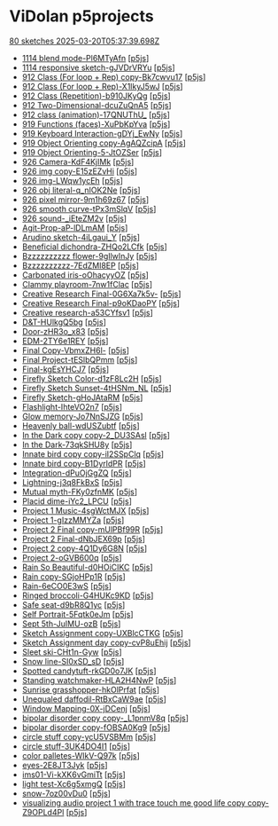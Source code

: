 # ViDolan p5projects
[80 sketches 2025-03-20T05:37:39.698Z](./downloads/gen/sketches_recent.md)

- [1114 blend mode-Pl6MTyAfn](./p5projects/1114%20blend%20mode-Pl6MTyAfn) [[p5js](https://editor.p5js.org/ViDolan/sketches/Pl6MTyAfn)]
- [1114 responsive sketch-gJVDrVRYu](./p5projects/1114%20responsive%20sketch-gJVDrVRYu) [[p5js](https://editor.p5js.org/ViDolan/sketches/gJVDrVRYu)]
- [912 Class (For loop + Rep) copy-Bk7cwvu17](./p5projects/912%20Class%20(For%20loop%20%2B%20Rep)%20copy-Bk7cwvu17) [[p5js](https://editor.p5js.org/ViDolan/sketches/Bk7cwvu17)]
- [912 Class (For loop + Rep)-X1lkyJ5wJ](./p5projects/912%20Class%20(For%20loop%20%2B%20Rep)-X1lkyJ5wJ) [[p5js](https://editor.p5js.org/ViDolan/sketches/X1lkyJ5wJ)]
- [912 Class (Repetition)-b910JKyQg](./p5projects/912%20Class%20(Repetition)-b910JKyQg) [[p5js](https://editor.p5js.org/ViDolan/sketches/b910JKyQg)]
- [912 Two-Dimensional-dcuZuQnA5](./p5projects/912%20Two-Dimensional-dcuZuQnA5) [[p5js](https://editor.p5js.org/ViDolan/sketches/dcuZuQnA5)]
- [912 class (animation)-17QNUThU\_](./p5projects/912%20class%20(animation)-17QNUThU_) [[p5js](https://editor.p5js.org/ViDolan/sketches/17QNUThU_)]
- [919 Functions (faces)-XuPbKpYva](./p5projects/919%20Functions%20(faces)-XuPbKpYva) [[p5js](https://editor.p5js.org/ViDolan/sketches/XuPbKpYva)]
- [919 Keyboard Interaction-gDYj\_EwNy](./p5projects/919%20Keyboard%20Interaction-gDYj_EwNy) [[p5js](https://editor.p5js.org/ViDolan/sketches/gDYj_EwNy)]
- [919 Object Orienting copy-AgAQZcipA](./p5projects/919%20Object%20Orienting%20copy-AgAQZcipA) [[p5js](https://editor.p5js.org/ViDolan/sketches/AgAQZcipA)]
- [919 Object Orienting-5-JtOZSer](./p5projects/919%20Object%20Orienting-5-JtOZSer) [[p5js](https://editor.p5js.org/ViDolan/sketches/5-JtOZSer)]
- [926 Camera-KdF4KjIMk](./p5projects/926%20Camera-KdF4KjIMk) [[p5js](https://editor.p5js.org/ViDolan/sketches/KdF4KjIMk)]
- [926 img copy-E15zEZvHi](./p5projects/926%20img%20copy-E15zEZvHi) [[p5js](https://editor.p5js.org/ViDolan/sketches/E15zEZvHi)]
- [926 img-LWqw1ycEh](./p5projects/926%20img-LWqw1ycEh) [[p5js](https://editor.p5js.org/ViDolan/sketches/LWqw1ycEh)]
- [926 obj literal-q\_nIOK2Ne](./p5projects/926%20obj%20literal-q_nIOK2Ne) [[p5js](https://editor.p5js.org/ViDolan/sketches/q_nIOK2Ne)]
- [926 pixel mirror-9m1h69z67](./p5projects/926%20pixel%20mirror-9m1h69z67) [[p5js](https://editor.p5js.org/ViDolan/sketches/9m1h69z67)]
- [926 smooth curve-tPx3mSlqV](./p5projects/926%20smooth%20curve-tPx3mSlqV) [[p5js](https://editor.p5js.org/ViDolan/sketches/tPx3mSlqV)]
- [926 sound-\_iEteZM2v](./p5projects/926%20sound-_iEteZM2v) [[p5js](https://editor.p5js.org/ViDolan/sketches/_iEteZM2v)]
- [Agit-Prop-aP-lDLmAM](./p5projects/Agit-Prop-aP-lDLmAM) [[p5js](https://editor.p5js.org/ViDolan/sketches/aP-lDLmAM)]
- [Arudino sketch-4iLgaui\_Y](./p5projects/Arudino%20sketch-4iLgaui_Y) [[p5js](https://editor.p5js.org/ViDolan/sketches/4iLgaui_Y)]
- [Beneficial dichondra-ZHQo2LCfk](./p5projects/Beneficial%20dichondra-ZHQo2LCfk) [[p5js](https://editor.p5js.org/ViDolan/sketches/ZHQo2LCfk)]
- [Bzzzzzzzzzz flower-9gIlwInJy](./p5projects/Bzzzzzzzzzz%20flower-9gIlwInJy) [[p5js](https://editor.p5js.org/ViDolan/sketches/9gIlwInJy)]
- [Bzzzzzzzzzz-7EdZMl8EP](./p5projects/Bzzzzzzzzzz-7EdZMl8EP) [[p5js](https://editor.p5js.org/ViDolan/sketches/7EdZMl8EP)]
- [Carbonated iris-oOhacyyOZ](./p5projects/Carbonated%20iris-oOhacyyOZ) [[p5js](https://editor.p5js.org/ViDolan/sketches/oOhacyyOZ)]
- [Clammy playroom-7nw1fClac](./p5projects/Clammy%20playroom-7nw1fClac) [[p5js](https://editor.p5js.org/ViDolan/sketches/7nw1fClac)]
- [Creative Research Final-0G6Xa7k5v-](./p5projects/Creative%20Research%20Final-0G6Xa7k5v-) [[p5js](https://editor.p5js.org/ViDolan/sketches/G6Xa7k5v-)]
- [Creative Research Final-p9oKDaoPY](./p5projects/Creative%20Research%20Final-p9oKDaoPY) [[p5js](https://editor.p5js.org/ViDolan/sketches/p9oKDaoPY)]
- [Creative research-a53CYfsv1](./p5projects/Creative%20research-a53CYfsv1) [[p5js](https://editor.p5js.org/ViDolan/sketches/a53CYfsv1)]
- [D&T-HUlkgQ5bg](./p5projects/D%26T-HUlkgQ5bg) [[p5js](https://editor.p5js.org/ViDolan/sketches/HUlkgQ5bg)]
- [Door-zHR3o\_x83](./p5projects/Door-zHR3o_x83) [[p5js](https://editor.p5js.org/ViDolan/sketches/zHR3o_x83)]
- [EDM-2TY6e1REY](./p5projects/EDM-2TY6e1REY) [[p5js](https://editor.p5js.org/ViDolan/sketches/2TY6e1REY)]
- [Final Copy-VbmxZH6l-](./p5projects/Final%20Copy-VbmxZH6l-) [[p5js](https://editor.p5js.org/ViDolan/sketches/VbmxZH6l-)]
- [Final Project-tESlbQPmm](./p5projects/Final%20Project-tESlbQPmm) [[p5js](https://editor.p5js.org/ViDolan/sketches/tESlbQPmm)]
- [Final-kgEsYHCJ7](./p5projects/Final-kgEsYHCJ7) [[p5js](https://editor.p5js.org/ViDolan/sketches/kgEsYHCJ7)]
- [Firefly Sketch Color-d1zF8Lc2H](./p5projects/Firefly%20Sketch%20Color-d1zF8Lc2H) [[p5js](https://editor.p5js.org/ViDolan/sketches/d1zF8Lc2H)]
- [Firefly Sketch Sunset-4tHSNm\_NL](./p5projects/Firefly%20Sketch%20Sunset-4tHSNm_NL) [[p5js](https://editor.p5js.org/ViDolan/sketches/4tHSNm_NL)]
- [Firefly Sketch-gHoJAtaRM](./p5projects/Firefly%20Sketch-gHoJAtaRM) [[p5js](https://editor.p5js.org/ViDolan/sketches/gHoJAtaRM)]
- [Flashlight-IhteVO2n7](./p5projects/Flashlight-IhteVO2n7) [[p5js](https://editor.p5js.org/ViDolan/sketches/IhteVO2n7)]
- [Glow memory-Jo7NnSJZG](./p5projects/Glow%20memory-Jo7NnSJZG) [[p5js](https://editor.p5js.org/ViDolan/sketches/Jo7NnSJZG)]
- [Heavenly ball-wdUSZubtf](./p5projects/Heavenly%20ball-wdUSZubtf) [[p5js](https://editor.p5js.org/ViDolan/sketches/wdUSZubtf)]
- [In the Dark copy copy-2\_DU3SAsl](./p5projects/In%20the%20Dark%20copy%20copy-2_DU3SAsl) [[p5js](https://editor.p5js.org/ViDolan/sketches/2_DU3SAsl)]
- [In the Dark-73qkSHU8y](./p5projects/In%20the%20Dark-73qkSHU8y) [[p5js](https://editor.p5js.org/ViDolan/sketches/73qkSHU8y)]
- [Innate bird copy copy-iI2SSpClq](./p5projects/Innate%20bird%20copy%20copy-iI2SSpClq) [[p5js](https://editor.p5js.org/ViDolan/sketches/iI2SSpClq)]
- [Innate bird copy-B1DyrldPR](./p5projects/Innate%20bird%20copy-B1DyrldPR) [[p5js](https://editor.p5js.org/ViDolan/sketches/B1DyrldPR)]
- [Integration-dPuOjGgZQ](./p5projects/Integration-dPuOjGgZQ) [[p5js](https://editor.p5js.org/ViDolan/sketches/dPuOjGgZQ)]
- [Lightning-j3q8FkBxS](./p5projects/Lightning-j3q8FkBxS) [[p5js](https://editor.p5js.org/ViDolan/sketches/j3q8FkBxS)]
- [Mutual myth-FKy0zfnMK](./p5projects/Mutual%20myth-FKy0zfnMK) [[p5js](https://editor.p5js.org/ViDolan/sketches/FKy0zfnMK)]
- [Placid dime-iYc2\_LPCU](./p5projects/Placid%20dime-iYc2_LPCU) [[p5js](https://editor.p5js.org/ViDolan/sketches/iYc2_LPCU)]
- [Project 1 Music-4sgWctMJX](./p5projects/Project%201%20Music-4sgWctMJX) [[p5js](https://editor.p5js.org/ViDolan/sketches/4sgWctMJX)]
- [Project 1-gIzzMMYZa](./p5projects/Project%201-gIzzMMYZa) [[p5js](https://editor.p5js.org/ViDolan/sketches/gIzzMMYZa)]
- [Project 2 Final copy-mUlPBf99R](./p5projects/Project%202%20Final%20copy-mUlPBf99R) [[p5js](https://editor.p5js.org/ViDolan/sketches/mUlPBf99R)]
- [Project 2 Final-dNbJEX69p](./p5projects/Project%202%20Final-dNbJEX69p) [[p5js](https://editor.p5js.org/ViDolan/sketches/dNbJEX69p)]
- [Project 2 copy-4Q1Dy6G8N](./p5projects/Project%202%20copy-4Q1Dy6G8N) [[p5js](https://editor.p5js.org/ViDolan/sketches/4Q1Dy6G8N)]
- [Project 2-oGVB600q](./p5projects/Project%202-oGVB600q) [[p5js](https://editor.p5js.org/ViDolan/sketches/-oGVB600q)]
- [Rain So Beautiful-d0HOiCIKC](./p5projects/Rain%20So%20Beautiful-d0HOiCIKC) [[p5js](https://editor.p5js.org/ViDolan/sketches/d0HOiCIKC)]
- [Rain copy-SGjoHPp1R](./p5projects/Rain%20copy-SGjoHPp1R) [[p5js](https://editor.p5js.org/ViDolan/sketches/SGjoHPp1R)]
- [Rain-6eCO0E3wS](./p5projects/Rain-6eCO0E3wS) [[p5js](https://editor.p5js.org/ViDolan/sketches/6eCO0E3wS)]
- [Ringed broccoli-G4HUKc9KD](./p5projects/Ringed%20broccoli-G4HUKc9KD) [[p5js](https://editor.p5js.org/ViDolan/sketches/G4HUKc9KD)]
- [Safe seat-d9bR8Q1yc](./p5projects/Safe%20seat-d9bR8Q1yc) [[p5js](https://editor.p5js.org/ViDolan/sketches/d9bR8Q1yc)]
- [Self Portrait-5Fqtk0eJm](./p5projects/Self%20Portrait-5Fqtk0eJm) [[p5js](https://editor.p5js.org/ViDolan/sketches/5Fqtk0eJm)]
- [Sept 5th-JuIMU-ozB](./p5projects/Sept%205th-JuIMU-ozB) [[p5js](https://editor.p5js.org/ViDolan/sketches/JuIMU-ozB)]
- [Sketch Assignment copy-UXBlcCTKG](./p5projects/Sketch%20Assignment%20copy-UXBlcCTKG) [[p5js](https://editor.p5js.org/ViDolan/sketches/UXBlcCTKG)]
- [Sketch Assignment day copy-cvP8uEhij](./p5projects/Sketch%20Assignment%20day%20copy-cvP8uEhij) [[p5js](https://editor.p5js.org/ViDolan/sketches/cvP8uEhij)]
- [Sleet ski-CHt1n-Gyw](./p5projects/Sleet%20ski-CHt1n-Gyw) [[p5js](https://editor.p5js.org/ViDolan/sketches/CHt1n-Gyw)]
- [Snow line-SI0xSD\_sD](./p5projects/Snow%20line-SI0xSD_sD) [[p5js](https://editor.p5js.org/ViDolan/sketches/SI0xSD_sD)]
- [Spotted candytuft-rkGD0o7JK](./p5projects/Spotted%20candytuft-rkGD0o7JK) [[p5js](https://editor.p5js.org/ViDolan/sketches/rkGD0o7JK)]
- [Standing watchmaker-HLA2H4NwP](./p5projects/Standing%20watchmaker-HLA2H4NwP) [[p5js](https://editor.p5js.org/ViDolan/sketches/HLA2H4NwP)]
- [Sunrise grasshopper-hkOlPrfat](./p5projects/Sunrise%20grasshopper-hkOlPrfat) [[p5js](https://editor.p5js.org/ViDolan/sketches/hkOlPrfat)]
- [Unequaled daffodil-RtBxCaW9ae](./p5projects/Unequaled%20daffodil-RtBxCaW9ae) [[p5js](https://editor.p5js.org/ViDolan/sketches/tBxCaW9ae)]
- [Window Mapping-0X-jDCenj](./p5projects/Window%20Mapping-0X-jDCenj) [[p5js](https://editor.p5js.org/ViDolan/sketches/0X-jDCenj)]
- [bipolar disorder copy copy-\_L1pnmV8q](./p5projects/bipolar%20disorder%20copy%20copy-_L1pnmV8q) [[p5js](https://editor.p5js.org/ViDolan/sketches/_L1pnmV8q)]
- [bipolar disorder copy-fOBSA0Kg9](./p5projects/bipolar%20disorder%20copy-fOBSA0Kg9) [[p5js](https://editor.p5js.org/ViDolan/sketches/fOBSA0Kg9)]
- [circle stuff copy-ycU5VSBMm](./p5projects/circle%20stuff%20copy-ycU5VSBMm) [[p5js](https://editor.p5js.org/ViDolan/sketches/ycU5VSBMm)]
- [circle stuff-3UK4DO4I1](./p5projects/circle%20stuff-3UK4DO4I1) [[p5js](https://editor.p5js.org/ViDolan/sketches/3UK4DO4I1)]
- [color palletes-WIkV-Q97k](./p5projects/color%20palletes-WIkV-Q97k) [[p5js](https://editor.p5js.org/ViDolan/sketches/WIkV-Q97k)]
- [eyes-2E8JT3Jyk](./p5projects/eyes-2E8JT3Jyk) [[p5js](https://editor.p5js.org/ViDolan/sketches/2E8JT3Jyk)]
- [ims01-Vi-kXK6vGmiTt](./p5projects/ims01-Vi-kXK6vGmiTt) [[p5js](https://editor.p5js.org/ViDolan/sketches/XK6vGmiTt)]
- [light test-Xc6g5xmgQ](./p5projects/light%20test-Xc6g5xmgQ) [[p5js](https://editor.p5js.org/ViDolan/sketches/Xc6g5xmgQ)]
- [snow-7oz00vDu0](./p5projects/snow-7oz00vDu0) [[p5js](https://editor.p5js.org/ViDolan/sketches/7oz00vDu0)]
- [visualizing audio project 1 with trace touch me good life copy copy-Z9OPLd4Pl](./p5projects/visualizing%20audio%20project%201%20with%20trace%20touch%20me%20good%20life%20copy%20copy-Z9OPLd4Pl) [[p5js](https://editor.p5js.org/ViDolan/sketches/Z9OPLd4Pl)]